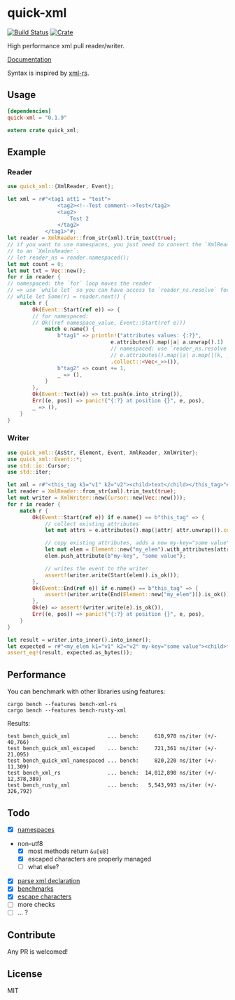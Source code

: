 # quick-xml

[![Build Status](https://travis-ci.org/tafia/quick-xml.svg?branch=master)](https://travis-ci.org/appsignal/quick-xml)
[![Crate](http://meritbadge.herokuapp.com/quick-xml)](https://crates.io/crates/quick-xml)

High performance xml pull reader/writer.

[Documentation](http://tafia.github.io/quick-xml/quick_xml/index.html)

Syntax is inspired by [xml-rs](https://github.com/netvl/xml-rs).

## Usage

```toml
[dependencies]
quick-xml = "0.1.9"
```
``` rust
extern crate quick_xml;
```

## Example

### Reader

```rust
use quick_xml::{XmlReader, Event};

let xml = r#"<tag1 att1 = "test">
                <tag2><!--Test comment-->Test</tag2>
                <tag2>
                    Test 2
                </tag2>
            </tag1>"#;
let reader = XmlReader::from_str(xml).trim_text(true);
// if you want to use namespaces, you just need to convert the `XmlReader`
// to an `XmlnsReader`:
// let reader_ns = reader.namespaced();
let mut count = 0;
let mut txt = Vec::new();
for r in reader {
// namespaced: the `for` loop moves the reader
// => use `while let` so you can have access to `reader_ns.resolve` for attributes
// while let Some(r) = reader.next() {
    match r {
        Ok(Event::Start(ref e)) => {
        // for namespaced:
        // Ok((ref namespace_value, Event::Start(ref e)))
            match e.name() {
                b"tag1" => println!("attributes values: {:?}", 
                                 e.attributes().map(|a| a.unwrap().1)
                                 // namespaced: use `reader_ns.resolve`
                                 // e.attributes().map(|a| a.map(|(k, _)| reader_ns.resolve(k))) ...
                                 .collect::<Vec<_>>()),
                b"tag2" => count += 1,
                _ => (),
            }
        },
        Ok(Event::Text(e)) => txt.push(e.into_string()),
        Err((e, pos)) => panic!("{:?} at position {}", e, pos),
        _ => (),
    }
}
```

### Writer

```rust
use quick_xml::{AsStr, Element, Event, XmlReader, XmlWriter};
use quick_xml::Event::*;
use std::io::Cursor;
use std::iter;

let xml = r#"<this_tag k1="v1" k2="v2"><child>text</child></this_tag>"#;
let reader = XmlReader::from_str(xml).trim_text(true);
let mut writer = XmlWriter::new(Cursor::new(Vec::new()));
for r in reader {
    match r {
        Ok(Event::Start(ref e)) if e.name() == b"this_tag" => {
            // collect existing attributes
            let mut attrs = e.attributes().map(|attr| attr.unwrap()).collect::<Vec<_>>();

            // copy existing attributes, adds a new my-key="some value" attribute
            let mut elem = Element::new("my_elem").with_attributes(attrs);
            elem.push_attribute(b"my-key", "some value");

            // writes the event to the writer
            assert!(writer.write(Start(elem)).is_ok());
        },
        Ok(Event::End(ref e)) if e.name() == b"this_tag" => {
            assert!(writer.write(End(Element::new("my_elem"))).is_ok());
        },
        Ok(e) => assert!(writer.write(e).is_ok()),
        Err((e, pos)) => panic!("{:?} at position {}", e, pos),
    }
}

let result = writer.into_inner().into_inner();
let expected = r#"<my_elem k1="v1" k2="v2" my-key="some value"><child>text</child></my_elem>"#;
assert_eq!(result, expected.as_bytes());
```

## Performance

You can benchmark with other libraries using features:
```
cargo bench --features bench-xml-rs
cargo bench --features bench-rusty-xml
```

Results:
```
test bench_quick_xml            ... bench:     610,970 ns/iter (+/- 40,766)
test bench_quick_xml_escaped    ... bench:     721,361 ns/iter (+/- 21,095)
test bench_quick_xml_namespaced ... bench:     820,220 ns/iter (+/- 11,309)
test bench_xml_rs               ... bench:  14,012,890 ns/iter (+/- 12,378,389)
test bench_rusty_xml            ... bench:   5,543,993 ns/iter (+/- 326,792)
```

## Todo

- [x] [namespaces](https://github.com/tafia/quick-xml/issues/14)
- non-utf8
  - [x] most methods return `&u[u8]`
  - [x] escaped characters are properly managed
  - [ ] what else?
- [x] [parse xml declaration](https://github.com/tafia/quick-xml/pull/10)
- [x] [benchmarks](https://github.com/tafia/quick-xml/issues/13)
- [x] [escape characters](https://github.com/tafia/quick-xml/issues/12)
- [ ] more checks
- [ ] ... ?

## Contribute

Any PR is welcomed!

## License

MIT
